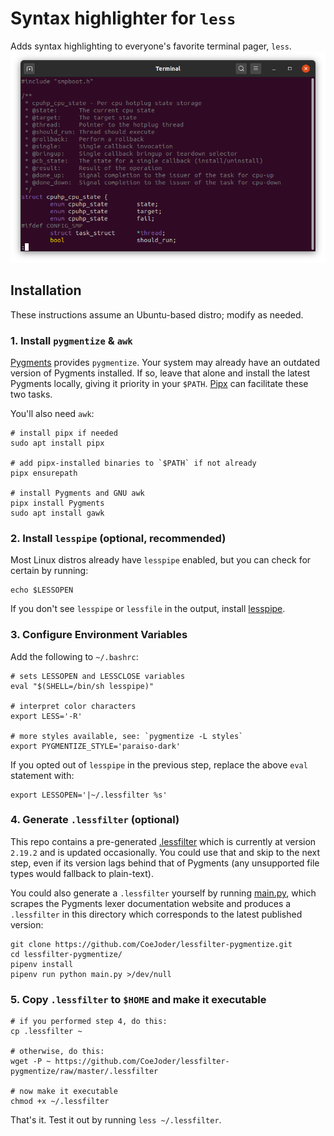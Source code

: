 # Syntax highlighter for `less`
Adds syntax highlighting to everyone's favorite terminal pager, `less`.
![screenshot](screenshot.png)

## Installation
These instructions assume an Ubuntu-based distro; modify as needed.

### 1. Install `pygmentize` & `awk`
[Pygments](https://pygments.org/) provides `pygmentize`.  Your system may already have an outdated version of Pygments installed.  If so, leave that alone and install the latest Pygments locally, giving it priority in your `$PATH`.  [Pipx](https://pipx.pypa.io/stable/) can facilitate these two tasks.

You'll also need `awk`:
```shell
# install pipx if needed
sudo apt install pipx

# add pipx-installed binaries to `$PATH` if not already
pipx ensurepath

# install Pygments and GNU awk
pipx install Pygments
sudo apt install gawk
```

### 2. Install `lesspipe` (optional, recommended)
Most Linux distros already have `lesspipe` enabled, but you can check for certain by running:
```shell
echo $LESSOPEN
```
If you don't see `lesspipe` or `lessfile` in the output, install [lesspipe](https://github.com/wofr06/lesspipe).

### 3. Configure Environment Variables
Add the following to `~/.bashrc`:
```shell
# sets LESSOPEN and LESSCLOSE variables
eval "$(SHELL=/bin/sh lesspipe)"

# interpret color characters
export LESS='-R'

# more styles available, see: `pygmentize -L styles`
export PYGMENTIZE_STYLE='paraiso-dark'
```
If you opted out of `lesspipe` in the previous step, replace the above `eval` statement with:
```shell
export LESSOPEN='|~/.lessfilter %s'
```

### 4. Generate `.lessfilter` (optional)
This repo contains a pre-generated [.lessfilter](.lessfilter) which is currently at version `2.19.2` and is updated occasionally.  You could use that and skip to the next step, even if its version lags behind that of Pygments (any unsupported file types would fallback to plain-text).

You could also generate a `.lessfilter` yourself by running [main.py](main.py), which scrapes the Pygments lexer documentation website and produces a `.lessfilter` in this directory which corresponds to the latest published version:
```shell
git clone https://github.com/CoeJoder/lessfilter-pygmentize.git
cd lessfilter-pygmentize/
pipenv install
pipenv run python main.py >/dev/null
```

### 5. Copy `.lessfilter` to `$HOME` and make it executable
```shell
# if you performed step 4, do this:
cp .lessfilter ~

# otherwise, do this:
wget -P ~ https://github.com/CoeJoder/lessfilter-pygmentize/raw/master/.lessfilter

# now make it executable
chmod +x ~/.lessfilter
```

That's it.  Test it out by running `less ~/.lessfilter`.